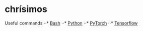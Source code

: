 # chrísimos
Useful commands 
⋅⋅* [Bash](./python.md)
⋅⋅* [Python](./python.md)
⋅⋅* [PyTorch](./python.md)
⋅⋅* [Tensorflow](./python.md)
